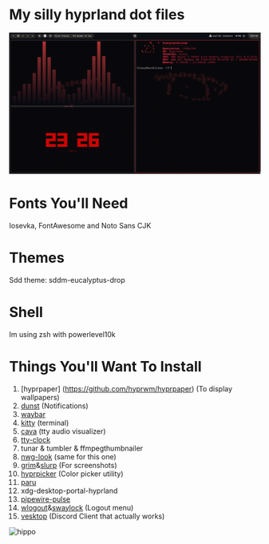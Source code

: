 # My silly hyprland dot files
![hippo](https://github.com/Kiaryy/DotFiles/blob/main/capture.png)
# Fonts You'll Need
Iosevka, FontAwesome and Noto Sans CJK
# Themes
Sdd theme: sddm-eucalyptus-drop 
# Shell
Im using zsh with powerlevel10k
# Things You'll Want To Install
1. [hyprpaper] (https://github.com/hyprwm/hyprpaper) (To display wallpapers)
2. [dunst](https://github.com/dunst-project/dunst) (Notifications)
3. [waybar](https://github.com/Alexays/Waybar)
4. [kitty](https://github.com/kovidgoyal/kitty) (terminal)
5. [cava](https://github.com/karlstav/cava) (tty audio visualizer)
6. [tty-clock](https://github.com/xorg62/tty-clock)
7. tunar & tumbler & ffmpegthumbnailer
8. [nwg-look](https://github.com/nwg-piotr/nwg-look) (same for this one)
9. [grim](https://github.com/emersion/grim)&[slurp](https://github.com/emersion/slurp) (For screenshots)
10. [hyprpicker](https://github.com/hyprwm/hyprpicker) (Color picker utility)
11. [paru](https://github.com/Morganamilo/paru)
12. xdg-desktop-portal-hyprland
13. [pipewire-pulse](https://archlinux.org/packages/extra/x86_64/pipewire-pulse/)
14. [wlogout](https://github.com/ArtsyMacaw/wlogout)&[swaylock](https://github.com/swaywm/swaylock) (Logout menu)
15. [vesktop](https://github.com/Vencord/Vesktop) (Discord Client that actually works)

![hippo](https://media.tenor.com/qJRMLPlR3_8AAAAi/maxwell-cat.gif)
